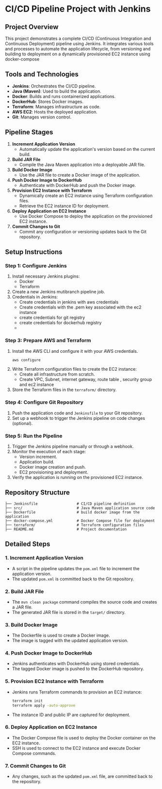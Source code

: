 # CI/CD Pipeline Project with Jenkins

## Project Overview
This project demonstrates a complete CI/CD (Continuous Integration and Continuous Deployment) pipeline using Jenkins. It integrates various tools and processes to automate the application lifecycle, from versioning and building to deployment on a dynamically provisioned EC2 instance using docker-compose

## Tools and Technologies
- **Jenkins**: Orchestrates the CI/CD pipeline.
- **Java (Maven)**: Used to build the application.
- **Docker**: Builds and runs containerized applications.
- **DockerHub**: Stores Docker images.
- **Terraform**: Manages infrastructure as code.
- **AWS EC2**: Hosts the deployed application.
- **Git**: Manages version control.

## Pipeline Stages
1. **Increment Application Version**
   - Automatically update the application's version based on the current build.
2. **Build JAR File**
   - Compile the Java Maven application into a deployable JAR file.
3. **Build Docker Image**
   - Use the JAR file to create a Docker image of the application.
4. **Push Docker Image to DockerHub**
   - Authenticate with DockerHub and push the Docker image.
5. **Provision EC2 Instance with Terraform**
   - Dynamically create an EC2 instance using Terraform configuration files.
   - Retrieve the EC2 instance ID for deployment.
6. **Deploy Application on EC2 Instance**
   - Use Docker Compose to deploy the application on the provisioned EC2 instance.
7. **Commit Changes to Git**
   - Commit any configuration or versioning updates back to the Git repository.


## Setup Instructions

### Step 1: Configure Jenkins
1. Install necessary Jenkins plugins:
   - Docker 
   - Terraform
2. Create a new Jenkins mutibranch pipeline job.
3. Credentials in Jenkins:
   - Create credentials in jenkins with aws credentials
   - Create credentials with the .pem key associated with the ec2 instance
   - create credentials for git registry
   - create credentials for dockerhub registry
   - 


### Step 3: Prepare AWS and Terraform
1. Install the AWS CLI and configure it with your AWS credentials.
   ```bash
   aws configure
   ```
2. Write Terraform configuration files to create the EC2 instance:
   - Create all infrastructure from scratch.
   - Create VPC, Subnet, internet gateway, route table , security group and ec2 instance
3. Store the Terraform files in the `terraform/` directory.

### Step 4: Configure Git Repository
1. Push the application code and `Jenkinsfile` to your Git repository.
2. Set up a webhook to trigger the Jenkins pipeline on code changes (optional).

### Step 5: Run the Pipeline
1. Trigger the Jenkins pipeline manually or through a webhook.
2. Monitor the execution of each stage:
   - Version increment.
   - Application build.
   - Docker image creation and push.
   - EC2 provisioning and deployment.
3. Verify the application is running on the provisioned EC2 instance.

## Repository Structure
```
├── Jenkinsfile                  # CI/CD pipeline definition
├── src/                         # Java Maven application source code
├── Dockerfile                   # build docker image from the application
├── docker-compose.yml           # Docker Compose file for deployment
├── terraform/                   # Terraform configuration files
├── README.md                    # Project documentation
```

## Detailed Steps

### 1. Increment Application Version
- A script in the pipeline updates the `pom.xml` file to increment the application version.
- The updated `pom.xml` is committed back to the Git repository.

### 2. Build JAR File
- The `mvn clean package` command compiles the source code and creates a JAR file.
- The generated JAR file is stored in the `target/` directory.

### 3. Build Docker Image
- The Dockerfile is used to create a Docker image.
- The image is tagged with the updated application version.

### 4. Push Docker Image to DockerHub
- Jenkins authenticates with DockerHub using stored credentials.
- The tagged Docker image is pushed to the DockerHub repository.

### 5. Provision EC2 Instance with Terraform
- Jenkins runs Terraform commands to provision an EC2 instance:
   ```bash
   terraform init
   terraform apply -auto-approve
   ```
- The instance ID and public IP are captured for deployment.

### 6. Deploy Application on EC2 Instance
- The Docker Compose file is used to deploy the Docker container on the EC2 instance.
- SSH is used to connect to the EC2 instance and execute Docker Compose commands.

### 7. Commit Changes to Git
- Any changes, such as the updated `pom.xml` file, are committed back to the repository.



